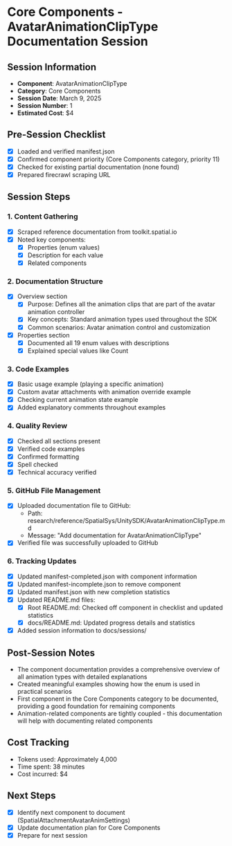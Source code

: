 # Core Components - AvatarAnimationClipType Documentation Session

## Session Information
- **Component**: AvatarAnimationClipType
- **Category**: Core Components
- **Session Date**: March 9, 2025
- **Session Number**: 1
- **Estimated Cost**: $4

## Pre-Session Checklist
- [x] Loaded and verified manifest.json
- [x] Confirmed component priority (Core Components category, priority 11)
- [x] Checked for existing partial documentation (none found)
- [x] Prepared firecrawl scraping URL

## Session Steps

### 1. Content Gathering
- [x] Scraped reference documentation from toolkit.spatial.io
- [x] Noted key components:
  - [x] Properties (enum values)
  - [x] Description for each value
  - [x] Related components

### 2. Documentation Structure
- [x] Overview section
  - [x] Purpose: Defines all the animation clips that are part of the avatar animation controller
  - [x] Key concepts: Standard animation types used throughout the SDK
  - [x] Common scenarios: Avatar animation control and customization
- [x] Properties section
  - [x] Documented all 19 enum values with descriptions
  - [x] Explained special values like Count

### 3. Code Examples
- [x] Basic usage example (playing a specific animation)
- [x] Custom avatar attachments with animation override example
- [x] Checking current animation state example
- [x] Added explanatory comments throughout examples

### 4. Quality Review
- [x] Checked all sections present
- [x] Verified code examples
- [x] Confirmed formatting
- [x] Spell checked
- [x] Technical accuracy verified

### 5. GitHub File Management
- [x] Uploaded documentation file to GitHub:
  - Path: research/reference/SpatialSys/UnitySDK/AvatarAnimationClipType.md
  - Message: "Add documentation for AvatarAnimationClipType"
- [x] Verified file was successfully uploaded to GitHub

### 6. Tracking Updates
- [x] Updated manifest-completed.json with component information
- [x] Updated manifest-incomplete.json to remove component
- [x] Updated manifest.json with new completion statistics
- [x] Updated README.md files:
  - [x] Root README.md: Checked off component in checklist and updated statistics
  - [x] docs/README.md: Updated progress details and statistics
- [x] Added session information to docs/sessions/

## Post-Session Notes
- The component documentation provides a comprehensive overview of all animation types with detailed explanations
- Created meaningful examples showing how the enum is used in practical scenarios
- First component in the Core Components category to be documented, providing a good foundation for remaining components
- Animation-related components are tightly coupled - this documentation will help with documenting related components

## Cost Tracking
- Tokens used: Approximately 4,000
- Time spent: 38 minutes
- Cost incurred: $4

## Next Steps
- [x] Identify next component to document (SpatialAttachmentAvatarAnimSettings)
- [x] Update documentation plan for Core Components
- [x] Prepare for next session

